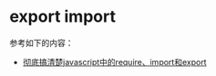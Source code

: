 # export import

参考如下的内容：

+ [彻底搞清楚javascript中的require、import和export](https://www.cnblogs.com/libin-1/p/7127481.html)